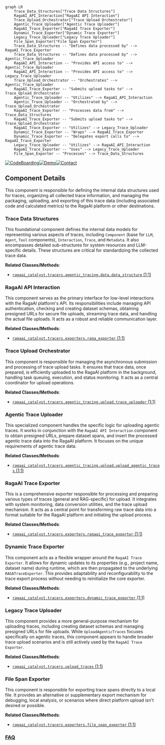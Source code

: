 ```mermaid
graph LR
    Trace_Data_Structures["Trace Data Structures"]
    RagaAI_API_Interaction["RagaAI API Interaction"]
    Trace_Upload_Orchestrator["Trace Upload Orchestrator"]
    Agentic_Trace_Uploader["Agentic Trace Uploader"]
    RagaAI_Trace_Exporter["RagaAI Trace Exporter"]
    Dynamic_Trace_Exporter["Dynamic Trace Exporter"]
    Legacy_Trace_Uploader["Legacy Trace Uploader"]
    File_Span_Exporter["File Span Exporter"]
    Trace_Data_Structures -- "Defines data processed by" --> RagaAI_Trace_Exporter
    Trace_Data_Structures -- "Defines data processed by" --> Agentic_Trace_Uploader
    RagaAI_API_Interaction -- "Provides API access to" --> Agentic_Trace_Uploader
    RagaAI_API_Interaction -- "Provides API access to" --> Legacy_Trace_Uploader
    Trace_Upload_Orchestrator -- "Orchestrates" --> Agentic_Trace_Uploader
    RagaAI_Trace_Exporter -- "Submits upload tasks to" --> Trace_Upload_Orchestrator
    Agentic_Trace_Uploader -- "Utilizes" --> RagaAI_API_Interaction
    Agentic_Trace_Uploader -- "Orchestrated by" --> Trace_Upload_Orchestrator
    RagaAI_Trace_Exporter -- "Processes data from" --> Trace_Data_Structures
    RagaAI_Trace_Exporter -- "Submits upload tasks to" --> Trace_Upload_Orchestrator
    RagaAI_Trace_Exporter -- "Utilizes" --> Legacy_Trace_Uploader
    Dynamic_Trace_Exporter -- "Wraps" --> RagaAI_Trace_Exporter
    Dynamic_Trace_Exporter -- "Delegates export calls to" --> RagaAI_Trace_Exporter
    Legacy_Trace_Uploader -- "Utilizes" --> RagaAI_API_Interaction
    RagaAI_Trace_Exporter -- "Uses" --> Legacy_Trace_Uploader
    File_Span_Exporter -- "Processes" --> Trace_Data_Structures
```
[![CodeBoarding](https://img.shields.io/badge/Generated%20by-CodeBoarding-9cf?style=flat-square)](https://github.com/CodeBoarding/GeneratedOnBoardings)[![Demo](https://img.shields.io/badge/Try%20our-Demo-blue?style=flat-square)](https://www.codeboarding.org/demo)[![Contact](https://img.shields.io/badge/Contact%20us%20-%20contact@codeboarding.org-lightgrey?style=flat-square)](mailto:contact@codeboarding.org)

## Component Details

This component is responsible for defining the internal data structures used for traces, organizing all collected trace information, and managing the packaging, uploading, and exporting of this trace data (including associated code and calculated metrics) to the RagaAI platform or other destinations.

### Trace Data Structures
This foundational component defines the internal data models for representing various aspects of traces, including `Component` (base for `LLM`, `Agent`, `Tool` components), `Interaction`, `Trace`, and `Metadata`. It also encompasses detailed sub-structures for system resources and LLM-specific details. These structures are critical for standardizing the collected trace data.


**Related Classes/Methods**:

- <a href="https://github.com/raga-ai-hub/RagaAI-Catalyst/blob/master/ragaai_catalyst/tracers/agentic_tracing/data/data_structure.py#L1-L1" target="_blank" rel="noopener noreferrer">`ragaai_catalyst.tracers.agentic_tracing.data.data_structure` (1:1)</a>


### RagaAI API Interaction
This component serves as the primary interface for low-level interactions with the RagaAI platform's API. Its responsibilities include managing API authentication, checking and creating dataset schemas, obtaining presigned URLs for secure file uploads, streaming trace data, and handling the actual file uploads. It acts as a robust and reliable communication layer.


**Related Classes/Methods**:

- <a href="https://github.com/raga-ai-hub/RagaAI-Catalyst/blob/master/ragaai_catalyst/tracers/exporters/raga_exporter.py#L1-L1" target="_blank" rel="noopener noreferrer">`ragaai_catalyst.tracers.exporters.raga_exporter` (1:1)</a>


### Trace Upload Orchestrator
This component is responsible for managing the asynchronous submission and processing of trace upload tasks. It ensures that trace data, once prepared, is efficiently uploaded to the RagaAI platform in the background, handling task queuing, execution, and status monitoring. It acts as a central coordinator for upload operations.


**Related Classes/Methods**:

- <a href="https://github.com/raga-ai-hub/RagaAI-Catalyst/blob/master/ragaai_catalyst/tracers/agentic_tracing/upload/trace_uploader.py#L1-L1" target="_blank" rel="noopener noreferrer">`ragaai_catalyst.tracers.agentic_tracing.upload.trace_uploader` (1:1)</a>


### Agentic Trace Uploader
This specialized component handles the specific logic for uploading agentic traces. It works in conjunction with the `RagaAI API Interaction` component to obtain presigned URLs, prepare dataset spans, and insert the processed agentic trace data into the RagaAI platform. It focuses on the unique requirements of agentic trace data.


**Related Classes/Methods**:

- <a href="https://github.com/raga-ai-hub/RagaAI-Catalyst/blob/master/ragaai_catalyst/tracers/agentic_tracing/upload/upload_agentic_traces.py#L1-L1" target="_blank" rel="noopener noreferrer">`ragaai_catalyst.tracers.agentic_tracing.upload.upload_agentic_traces` (1:1)</a>


### RagaAI Trace Exporter
This is a comprehensive exporter responsible for processing and preparing various types of traces (general and RAG-specific) for upload. It integrates with system monitoring, data conversion utilities, and the trace upload mechanism. It acts as a central point for transforming raw trace data into a format suitable for the RagaAI platform and initiating the upload process.


**Related Classes/Methods**:

- <a href="https://github.com/raga-ai-hub/RagaAI-Catalyst/blob/master/ragaai_catalyst/tracers/exporters/ragaai_trace_exporter.py#L1-L1" target="_blank" rel="noopener noreferrer">`ragaai_catalyst.tracers.exporters.ragaai_trace_exporter` (1:1)</a>


### Dynamic Trace Exporter
This component acts as a flexible wrapper around the `RagaAI Trace Exporter`. It allows for dynamic updates to its properties (e.g., project name, dataset name) during runtime, which are then propagated to the underlying `RAGATraceExporter`. This provides adaptability and reconfigurability to the trace export process without needing to reinitialize the core exporter.


**Related Classes/Methods**:

- <a href="https://github.com/raga-ai-hub/RagaAI-Catalyst/blob/master/ragaai_catalyst/tracers/exporters/dynamic_trace_exporter.py#L1-L1" target="_blank" rel="noopener noreferrer">`ragaai_catalyst.tracers.exporters.dynamic_trace_exporter` (1:1)</a>


### Legacy Trace Uploader
This component provides a more general-purpose mechanism for uploading traces, including creating dataset schemas and managing presigned URLs for file uploads. While `UploadAgenticTraces` focuses specifically on agentic traces, this component appears to handle broader trace upload scenarios and is still actively used by the `RagaAI Trace Exporter`.


**Related Classes/Methods**:

- <a href="https://github.com/raga-ai-hub/RagaAI-Catalyst/blob/master/ragaai_catalyst/tracers/upload_traces.py#L1-L1" target="_blank" rel="noopener noreferrer">`ragaai_catalyst.tracers.upload_traces` (1:1)</a>


### File Span Exporter
This component is responsible for exporting trace spans directly to a local file. It provides an alternative or supplementary export mechanism for debugging, local analysis, or scenarios where direct platform upload isn't desired or possible.


**Related Classes/Methods**:

- <a href="https://github.com/raga-ai-hub/RagaAI-Catalyst/blob/master/ragaai_catalyst/tracers/exporters/file_span_exporter.py#L1-L1" target="_blank" rel="noopener noreferrer">`ragaai_catalyst.tracers.exporters.file_span_exporter` (1:1)</a>




### [FAQ](https://github.com/CodeBoarding/GeneratedOnBoardings/tree/main?tab=readme-ov-file#faq)